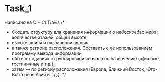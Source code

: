 # Task_1
 
 Написано на C + CI Travis
/*
 * Создать структуру для хранения информации о небоскребах мира: количестве этажей, общей высоте,
 * высоте шпиля и назначении здания,
 * а также регионе расположения. Составить с ее использованием программу вывода информации
 * обо всех зданиях с группировкой сначала по назначению (офисные, гостиничные и т.д.),
 * затем — по региону расположения (Европа, Ближний Восток, Юго-Восточная Азия и т.д.).
 */
 
 
